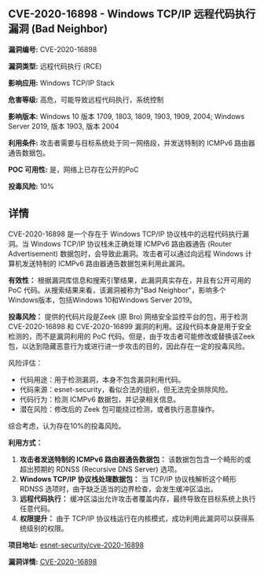 ## CVE-2020-16898 - Windows TCP/IP 远程代码执行漏洞 (Bad Neighbor)

**漏洞编号:** CVE-2020-16898

**漏洞类型:** 远程代码执行 (RCE)

**影响应用:** Windows TCP/IP Stack

**危害等级:** 高危，可能导致远程代码执行，系统控制

**影响版本:** Windows 10 版本 1709, 1803, 1809, 1903, 1909, 2004; Windows Server 2019, 版本 1903, 版本 2004

**利用条件:** 攻击者需要与目标系统处于同一网络段，并发送特制的 ICMPv6 路由器通告数据包。

**POC 可用性:** 是，网络上已存在公开的PoC

**投毒风险:** 10%

## 详情

CVE-2020-16898 是一个存在于 Windows TCP/IP 协议栈中的远程代码执行漏洞。当 Windows TCP/IP 协议栈未正确处理 ICMPv6 路由器通告 (Router Advertisement) 数据包时，会导致此漏洞。攻击者可以通过向远程 Windows 计算机发送特制的 ICMPv6 路由器通告数据包来利用此漏洞。

**有效性：**
根据漏洞库信息和搜索引擎结果，此漏洞真实存在，并且有公开可用的 PoC 代码。从搜索结果来看，该漏洞被称为"Bad Neighbor"，影响多个Windows版本，包括Windows 10和Windows Server 2019。

**投毒风险：**
提供的代码片段是Zeek (原 Bro) 网络安全监控平台的包，用于检测 CVE-2020-16898 和 CVE-2020-16899 漏洞的利用。这段代码本身是用于安全检测的，而不是漏洞利用的 PoC 代码。但是，由于攻击者可能修改或替换该Zeek包，以达到隐藏恶意行为或进行进一步攻击的目的，因此存在一定的投毒风险。

风险评估：
- 代码用途：用于检测漏洞，本身不包含漏洞利用代码。
- 代码来源：esnet-security，看似合法的组织，但无法完全排除风险。
- 代码行为：检测 ICMPv6 数据包，并记录相关信息。
- 潜在风险：修改后的 Zeek 包可能绕过检测，或者执行恶意操作。

综合考虑，认为存在10%的投毒风险。

**利用方式：**
1.  **攻击者发送特制的 ICMPv6 路由器通告数据包：** 该数据包包含一个畸形的或超出预期的 RDNSS (Recursive DNS Server) 选项。
2.  **Windows TCP/IP 协议栈处理数据包：**  当 TCP/IP 协议栈解析这个畸形 RDNSS 选项时，由于缺乏适当的边界检查，会发生缓冲区溢出。
3.  **远程代码执行：**  缓冲区溢出允许攻击者覆盖内存，最终导致在目标系统上执行任意代码。
4.  **权限提升：**  由于 TCP/IP 协议栈运行在内核模式，成功利用此漏洞可以获得系统级别的权限。

**项目地址:** [esnet-security/cve-2020-16898](https://github.com/esnet-security/cve-2020-16898)

**漏洞详情:** [CVE-2020-16898](https://nvd.nist.gov/vuln/detail/CVE-2020-16898)